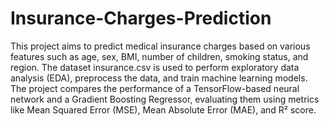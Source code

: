 # Insurance-Charges-Prediction
This project aims to predict medical insurance charges based on various features such as age, sex, BMI, number of children, smoking status, and region. The dataset insurance.csv is used to perform exploratory data analysis (EDA), preprocess the data, and train machine learning models. The project compares the performance of a TensorFlow-based neural network and a Gradient Boosting Regressor, evaluating them using metrics like Mean Squared Error (MSE), Mean Absolute Error (MAE), and R² score.
